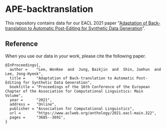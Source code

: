 # APE-backtranslation
This repository contains data for our EACL 2021 paper "[Adaptation of Back-translation to Automatic Post-Editing for Synthetic Data Generation](https://www.aclweb.org/anthology/2021.eacl-main.322.pdf)".


## Reference
When you use our data in your work, please cite the following paper.
```
@InProceedings{,
  author =    "Lee, WonKee  and  Jung, Baikjin  and  Shin, Jaehun  and  Lee, Jong-Hyeok",
  title =     "Adaptation of Back-translation to Automatic Post-Editing for Synthetic Data Generation",
  booktitle = "Proceedings of the 16th Conference of the European Chapter of the Association for Computational Linguistics: Main Volume",
  year =      "2021",
  address =   "Online",
  publisher = "Association for Computational Linguistics",
  url =       "https://www.aclweb.org/anthology/2021.eacl-main.322",
  pages =     "3685--3691",
}
```
